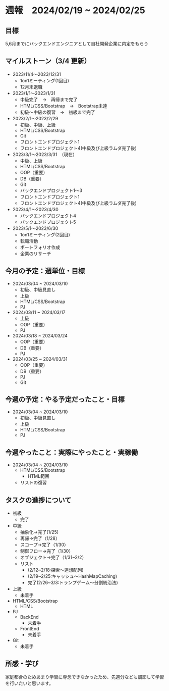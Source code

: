 # 週報　2024/02/19 ~ 2024/02/25
## 目標
5,6月までにバックエンドエンジニアとして自社開発企業に内定をもらう

## マイルストーン（3/4 更新）
- 2023/11/4〜2023/12/31
    - 1on1ミーティング(1回目)
    - 12月末退職
- 2023/1/1〜2023/1/31
    - 中級完了　→　再帰まで完了
    - HTML/CSS/Bootstrap　→　Bootstrap未達
    - 初級〜中級の復習　→　初級まで完了
- 2023/2/1〜2023/2/29
    - 初級、中級、上級
    - HTML/CSS/Bootstrap
    - Git
    - フロントエンドプロジェクト1
    - フロントエンドプロジェクト4(中級及び上級ラムダ完了後)
- 2023/3/1〜2023/3/31　（現在）
    - 中級、上級
    - HTML/CSS/Bootstrap
    - OOP（重要）
    - DB（重要）
    - Git
    - バックエンドプロジェクト1〜3
    - フロントエンドプロジェクト1
    - フロントエンドプロジェクト4(中級及び上級ラムダ完了後)
- 2023/4/1〜2023/4/30
    - バックエンドプロジェクト4
    - バックエンドプロジェクト5
- 2023/5/1〜2023/6/30
    - 1on1ミーティング(2回目)
    - 転職活動
    - ポートフォリオ作成
    - 企業のリサーチ

## 今月の予定：週単位・目標
- 2024/03/04 ~ 2024/03/10
    - 初級、中級見直し
    - 上級
    - HTML/CSS/Bootstrap
    - PJ
- 2024/03/11 ~ 2024/03/17
    - 上級
    - OOP（重要）
    - PJ
- 2024/03/18 ~ 2024/03/24
    - OOP（重要）
    - DB（重要）
    - PJ
- 2024/03/25 ~ 2024/03/31
    - OOP（重要）
    - DB（重要）
    - PJ
    - Git

## 今週の予定：やる予定だったこと・目標
- 2024/03/04 ~ 2024/03/10
    - 初級、中級見直し
    - 上級
    - HTML/CSS/Bootstrap
    - PJ
## 今週やったこと：実際にやったこと・実稼働
- 2024/03/04 ~ 2024/03/10
    - HTML/CSS/Bootstrap
      - HTML範囲
    - リストの復習

## タスクの進捗について
- 初級
    - 完了
- 中級
    - 抽象化→完了(1/25)
    - 再帰→完了（1/28）
    - スコープ→完了（1/30）
    - 制御フロー→完了（1/30）
    - オブジェクト→完了（1/31~2/2）
    - リスト
        - (2/12~2/18:探索〜連想配列)
        - (2/19~2/25:キャッシュ〜HashMapCaching)
        - 完了(2/26~3/3:トランプゲーム〜分割統治法)
- 上級
    - 未着手
- HTML/CSS/Bootstrap
    - HTML
- PJ
    - BackEnd
        - 未着手
    - FrontEnd
        - 未着手 
- Git
    - 未着手
   
## 所感・学び
家庭都合のためあまり学習に専念できなかったため、先週分なども調節して学習を行いたいと思います。
